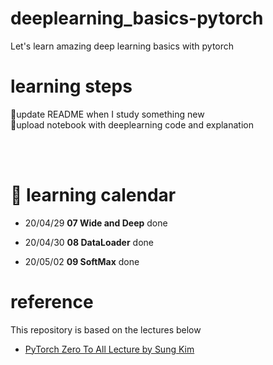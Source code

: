 # deeplearning_basics-pytorch
Let's learn amazing deep learning basics with pytorch

# learning steps
📌update README when I study something new<br>
📌upload notebook with deeplearning code and explanation

<br><br>
# 📅 learning calendar

* 20/04/29 **07 Wide and Deep** done

* 20/04/30 **08 DataLoader** done

* 20/05/02 **09 SoftMax** done

# reference 
This repository is based on the lectures below
* [PyTorch Zero To All Lecture by Sung Kim](https://www.youtube.com/watch?v=zN49HdDxHi8)


